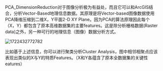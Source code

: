 PCA_DimensionReduction对于图像分析极为有益处，而且它可以和ArcGIS结合，分析Vector-Based地理信息数据。其原理是将Vector-based图像数据使用PCA降维压缩到二维X，Y平面2-D XY Plane。因为PCA的算法原理因此每个（X，Y）都包含了原本高维数据集的主要features。这是除分析栅格数据(Raster data)之外，另一种可行的地理信息（图像）数据分析方式。

![1722432772782](https://github.com/user-attachments/assets/871c245c-763c-4f81-948d-82fc382148b0)

比如基于上述信息，你可以进行聚类分析Cluster Analysis，图中相邻相聚点应该表现出类似的X与Y的特质Features。（X和Y各蕴含了原本全数据集的关键性eatures）

